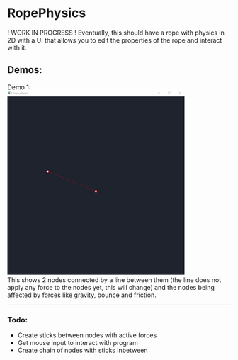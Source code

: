 
# RopePhysics

! WORK IN PROGRESS !
Eventually, this should have a rope with physics in 2D with a UI that allows you to edit the properties of the rope
and interact with it.

## Demos:

Demo 1:<br>
<img src="demos/rope1.gif" alt="drawing" width="400"/><br>
This shows 2 nodes connected by a line between them (the line does not apply any force to the nodes
yet, this will change) and the nodes being affected by forces like gravity, bounce and friction.

<hr/>

### Todo:

 - Create sticks between nodes with active forces
 - Get mouse input to interact with program
 - Create chain of nodes with sticks inbetween
